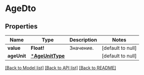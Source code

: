 # AgeDto

## Properties
Name | Type | Description | Notes
------------ | ------------- | ------------- | -------------
**value** | **Float!** | Значение.  | [default to null]
**ageUnit** | [***AgeUnitType**](AgeUnitType.md) |  | [default to null]

[[Back to Model list]](../README.md#documentation-for-models) [[Back to API list]](../README.md#documentation-for-api-endpoints) [[Back to README]](../README.md)


